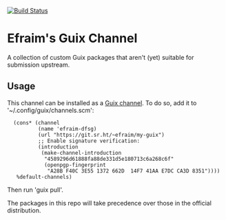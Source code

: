 [![Build Status](https://travis-ci.org/Millak/my-guix.svg?branch=master)](https://travis-ci.org/Millak/my-guix)

Efraim's Guix Channel
=====================

A collection of custom Guix packages that aren't (yet) suitable
for submission upstream.

Usage
-----

This channel can be installed as a
[Guix channel](https://www.gnu.org/software/guix/manual/en/html_node/Channels.html).
To do so, add it to '~/.config/guix/channels.scm':

```
  (cons* (channel
          (name 'efraim-dfsg)
          (url "https://git.sr.ht/~efraim/my-guix")
          ;; Enable signature verification:
          (introduction
           (make-channel-introduction
            "4589296d61888fa88de331d5e180713c6a268c6f"
            (openpgp-fingerprint
             "A28B F40C 3E55 1372 662D  14F7 41AA E7DC CA3D 8351"))))
   %default-channels)
```

Then run 'guix pull'.

The packages in this repo will take precedence over those in the
official distribution.
